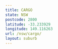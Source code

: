 ```yaml
---
title: CARGO
state: NSW
postcode: 2800
latitude: -33.233929
longitude: 149.116263
url: /nsw/cargo/
layout: suburb
---
```

